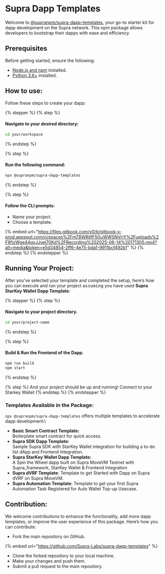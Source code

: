 # Supra Dapp Templates

Welcome to [@supranpm/supra-dapp-templates](https://www.npmjs.com/package/@supranpm/supra-dapp-templates), your go-to starter kit for dapp development on the Supra network. This npm package allows developers to bootstrap their dapps with ease and efficiency.

## Prerequisites

Before getting started, ensure the following:

* [Node.js and npm](https://nodejs.org/en) installed.
* [Python 3.6+](https://www.python.org/) installed.

## How to use:

Follow these steps to create your dapp:

{% stepper %}
{% step %}
#### Navigate to your desired directory:

```sh
cd your/workspace
```
{% endstep %}

{% step %}
#### Run the following command:

```sh
npx @supranpm/supra-dapp-templates
```
{% endstep %}

{% step %}
#### Follow the CLI prompts:

* Name your project.
* Choose a template.

{% embed url="https://files.gitbook.com/v0/b/gitbook-x-prod.appspot.com/o/spaces%2FmTBWRilfF5GuWWSNVrjY%2Fuploads%2F9fjzWge44gxJJvel70Kd%2FRecording%202025-06-14%20171305.mp4?alt=media&token=e5d34854-2ff6-4e75-bda1-9911bcf492b1" %}
{% endstep %}
{% endstepper %}

## Running Your Project:

After you've selected your template and completed the setup, here’s how you can execute and run your project <kbd>assuming</kbd> you have used **Supra StarKey Wallet Dapp Template**:

{% stepper %}
{% step %}
#### Navigate to your project directory.

```bash
cd your/project-name
```
{% endstep %}

{% step %}
#### Build & Run the Frontend of the Dapp.

```bash
npm run build
npm start
```
{% endstep %}

{% step %}
And your project should be up and running! Connect to your Starkey Wallet
{% endstep %}
{% endstepper %}

### Templates Available in the Package:

`npx @supranpm/supra-dapp-templates` offers multiple templates to accelerate dapp development:\\

* **Basic Smart Contract Template:**\
  Boilerplate smart contract for quick access.
* **Supra SDK Dapp Template:**\
  Sample Supra SDK with StarKey Wallet integration for building a to-do list dApp and Frontend Integration.
* **Supra StarKey Wallet Dapp Template:**\
  A Spin the Wheel dapp built on Supra MoveVM Testnet with Supra\_framework, StarKey Wallet & Frontend Integration
* **Supra dVRF Template**: Template to get Started with Dapp on Supra dVRF on Supra MoveVM.
* **Supra Automation Template**: Template to get your first Supra Automation Task Registered for Auto Wallet Top-up Usecase.

## Contribution:

We welcome contributions to enhance the functionality, add more dapp templates, or improve the user experience of this package. Here’s how you can contribute:

* Fork the main repository on GitHub.

{% embed url="https://github.com/Supra-Labs/supra-dapp-templates" %}

* Clone the forked repository to your local machine.
* Make your changes and push them.
* Submit a pull request to the main repository.
